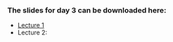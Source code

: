 ### The slides for day 3 can be downloaded here:
* [Lecture 1](https://www.dropbox.com/s/tol5apm7u3rxoa3/hirn%20frib%2001%202019-05-22.pdf?dl=0)
* Lecture 2: 

